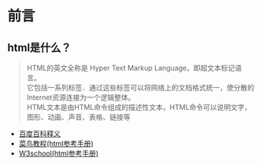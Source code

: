 # 前言

## html是什么？
>HTML的英文全称是 Hyper Text Markup Language，即超文本标记语言。<br>
>它包括一系列标签．通过这些标签可以将网络上的文档格式统一，使分散的Internet资源连接为一个逻辑整体。 <br>
>HTML文本是由HTML命令组成的描述性文本，HTML命令可以说明文字，图形、动画、声音、表格、链接等
- [百度百科释义](https://baike.baidu.com/item/HTML/97049?fr=aladdin)
- [菜鸟教程(html参考手册)](https://www.runoob.com/html/html-intro.html)
- [W3school(html参考手册)](https://www.w3school.com.cn/tags/index.asp)